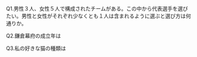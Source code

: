 Q1.男性３人、女性５人で構成されたチームがある。この中から代表選手を選びたい。男性と女性がそれぞれ少なくとも１人は含まれるように選ぶと選び方は何通りか。

Q2.鎌倉幕府の成立年は

Q3.私の好きな猫の種類は
